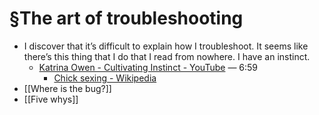 # §The art of troubleshooting
- I discover that it’s difficult to explain how I troubleshoot. It seems like there’s this thing that I do that I read from nowhere. I have an instinct.
	- [Katrina Owen - Cultivating Instinct - YouTube](https://www.youtube.com/watch?v=DUhaZjduryY) — 6:59
		- [Chick sexing - Wikipedia](https://en.wikipedia.org/wiki/Chick_sexing)
- [[Where is the bug?]]
- [[Five whys]]

<!-- #evergreen #outline -->

<!-- {BearID:9DD50706-920F-462B-859E-876B7ABCF55D-57831-000100F43DAD0898} -->

